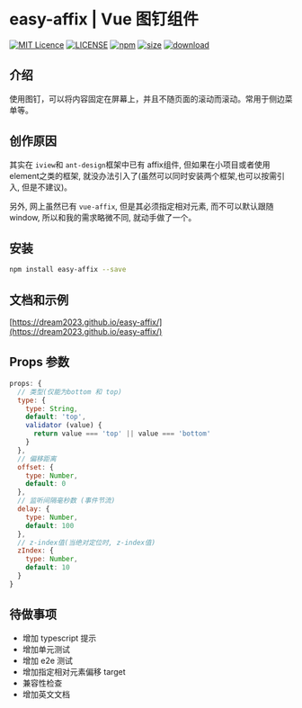 # easy-affix | Vue 图钉组件

[![MIT Licence](https://badges.frapsoft.com/os/mit/mit.svg)](https://opensource.org/licenses/mit-license.php)
[![LICENSE](https://img.shields.io/badge/license-Anti%20996-blue.svg)](https://github.com/996icu/996.ICU/blob/master/LICENSE)
[![npm](https://img.shields.io/npm/v/easy-affix.svg)](https://www.npmjs.com/package/easy-affix)
[![size](https://img.shields.io/bundlephobia/minzip/easy-affix.svg)](https://www.npmjs.com/package/easy-affix)
[![download](https://img.shields.io/npm/dw/easy-affix.svg)](https://npmcharts.com/compare/easy-affix?minimal=true)

## 介绍

使用图钉，可以将内容固定在屏幕上，并且不随页面的滚动而滚动。常用于侧边菜单等。

## 创作原因

<p>
  其实在
  <code>iview</code>和
  <code>ant-design</code>框架中已有
  affix组件, 但如果在小项目或者使用element之类的框架, 就没办法引入了(虽然可以同时安装两个框架,也可以按需引入, 但是不建议)。
</p>
<p>
  另外, 网上虽然已有
  <code>vue-affix</code>, 但是其必须指定相对元素, 而不可以默认跟随window, 所以和我的需求略微不同, 就动手做了一个。
</p>

## 安装

```bash
npm install easy-affix --save
```

## 文档和示例

[https://dream2023.github.io/easy-affix/](https://dream2023.github.io/easy-affix/)

## Props 参数

```js
props: {
  // 类型(仅能为bottom 和 top)
  type: {
    type: String,
    default: 'top',
    validator (value) {
      return value === 'top' || value === 'bottom'
    }
  },
  // 偏移距离
  offset: {
    type: Number,
    default: 0
  },
  // 监听间隔毫秒数 (事件节流)
  delay: {
    type: Number,
    default: 100
  },
  // z-index值(当绝对定位时, z-index值)
  zIndex: {
    type: Number,
    default: 10
  }
}
```

## 待做事项

- 增加 typescript 提示
- 增加单元测试
- 增加 e2e 测试
- 增加指定相对元素偏移 target
- 兼容性检查
- 增加英文文档

